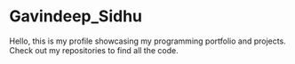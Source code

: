 # Gavindeep_Sidhu
Hello, this is my profile showcasing my programming portfolio and projects. Check out my repositories to find all the code.
